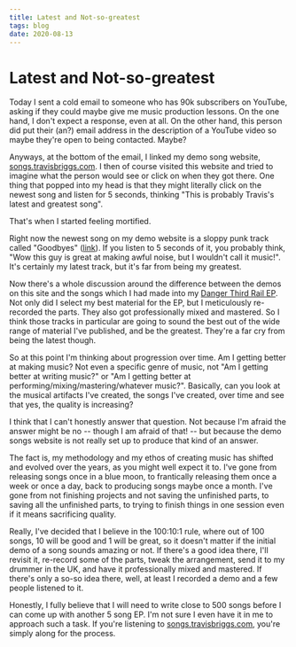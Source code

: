 ```yaml
---
title: Latest and Not-so-greatest
tags: blog
date: 2020-08-13
---
```

# Latest and Not-so-greatest

Today I sent a cold email to someone who has 90k subscribers on YouTube, asking if they could maybe give me music production lessons. On the one hand, I don't expect a response, even at all. On the other hand, this person did put their (an?) email address in the description of a YouTube video so maybe they're open to being contacted. Maybe?

Anyways, at the bottom of the email, I linked my demo song website, [songs.travisbriggs.com](https://songs.travisbriggs.com). I then of course visited this website and tried to imagine what the person would see or click on when they got there. One thing that popped into my head is that they might literally click on the newest song and listen for 5 seconds, thinking "This is probably Travis's latest and greatest song".

That's when I started feeling mortified.

Right now the newest song on my demo website is a sloppy punk track called "Goodbyes" ([link](https://songs.travisbriggs.com/goodbyes/)). If you listen to 5 seconds of it, you probably think, "Wow this guy is great at making awful noise, but I wouldn't call it music!". It's certainly my latest track, but it's far from being my greatest.

Now there's a whole discussion around the difference between the demos on this site and the songs which I had made into my [Danger Third Rail EP](https://dangerthirdrail.com). Not only did I select my best material for the EP, but I meticulously re-recorded the parts. They also got professionally mixed and mastered. So I think those tracks in particular are going to sound the best out of the wide range of material I've published, and be the greatest. They're a far cry from being the latest though.

So at this point I'm thinking about progression over time. Am I getting better at making music? Not even a specific genre of music, not "Am I getting better at writing music?" or "Am I getting better at performing/mixing/mastering/whatever music?". Basically, can you look at the musical artifacts I've created, the songs I've created, over time and see that yes, the quality is increasing?

I think that I can't honestly answer that question. Not because I'm afraid the answer might be no -- though I am afraid of that! -- but because the demo songs website is not really set up to produce that kind of an answer.

The fact is, my methodology and my ethos of creating music has shifted and evolved over the years, as you might well expect it to. I've gone from releasing songs once in a blue moon, to frantically releasing them once a week or once a day, back to producing songs maybe once a month. I've gone from not finishing projects and not saving the unfinished parts, to saving all the unfinished parts, to trying to finish things in one session even if it means sacrificing quality.

Really, I've decided that I believe in the 100:10:1 rule, where out of 100 songs, 10 will be good and 1 will be great, so it doesn't matter if the initial demo of a song sounds amazing or not. If there's a good idea there, I'll revisit it, re-record some of the parts, tweak the arrangement, send it to my drummer in the UK, and have it professionally mixed and mastered. If there's only a so-so idea there, well, at least I recorded a demo and a few people listened to it.

Honestly, I fully believe that I will need to write close to 500 songs before I can come up with another 5 song EP. I'm not sure I even have it in me to approach such a task. If you're listening to [songs.travisbriggs.com](https://songs.travisbriggs.com), you're simply along for the process.
